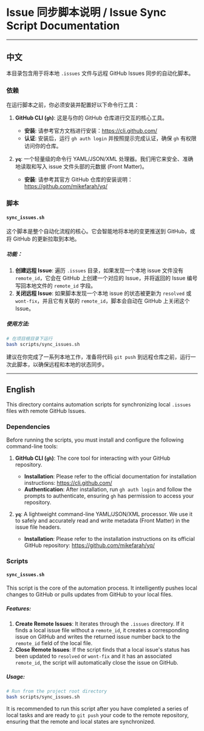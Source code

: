 # Issue 同步脚本说明 / Issue Sync Script Documentation

---

## 中文

本目录包含用于将本地 `.issues` 文件与远程 GitHub Issues 同步的自动化脚本。

### 依赖

在运行脚本之前，你必须安装并配置好以下命令行工具：

1.  **GitHub CLI (`gh`)**: 这是与你的 GitHub 仓库进行交互的核心工具。
    -   **安装**: 请参考官方文档进行安装：<https://cli.github.com/>
    -   **认证**: 安装后，运行 `gh auth login` 并按照提示完成认证，确保 `gh` 有权限访问你的仓库。

2.  **`yq`**: 一个轻量级的命令行 YAML/JSON/XML 处理器。我们用它来安全、准确地读取和写入 issue 文件头部的元数据 (Front Matter)。
    -   **安装**: 请参考其官方 GitHub 仓库的安装说明：<https://github.com/mikefarah/yq/>

### 脚本

#### `sync_issues.sh`

这个脚本是整个自动化流程的核心。它会智能地将本地的变更推送到 GitHub，或将 GitHub 的更新拉取到本地。

##### 功能：

1.  **创建远程 Issue**: 遍历 `.issues` 目录，如果发现一个本地 issue 文件没有 `remote_id`，它会在 GitHub 上创建一个对应的 Issue，并将返回的 Issue 编号写回本地文件的 `remote_id` 字段。
2.  **关闭远程 Issue**: 如果脚本发现一个本地 issue 的状态被更新为 `resolved` 或 `wont-fix`，并且它有关联的 `remote_id`，脚本会自动在 GitHub 上关闭这个 Issue。

##### 使用方法:

```bash
# 在项目根目录下运行
bash scripts/sync_issues.sh
```

建议在你完成了一系列本地工作，准备将代码 `git push` 到远程仓库之前，运行一次此脚本，以确保远程和本地的状态同步。

---

## English

This directory contains automation scripts for synchronizing local `.issues` files with remote GitHub Issues.

### Dependencies

Before running the scripts, you must install and configure the following command-line tools:

1.  **GitHub CLI (`gh`)**: The core tool for interacting with your GitHub repository.
    -   **Installation**: Please refer to the official documentation for installation instructions: <https://cli.github.com/>
    -   **Authentication**: After installation, run `gh auth login` and follow the prompts to authenticate, ensuring `gh` has permission to access your repository.

2.  **`yq`**: A lightweight command-line YAML/JSON/XML processor. We use it to safely and accurately read and write metadata (Front Matter) in the issue file headers.
    -   **Installation**: Please refer to the installation instructions on its official GitHub repository: <https://github.com/mikefarah/yq/>

### Scripts

#### `sync_issues.sh`

This script is the core of the automation process. It intelligently pushes local changes to GitHub or pulls updates from GitHub to your local files.

##### Features:

1.  **Create Remote Issues**: It iterates through the `.issues` directory. If it finds a local issue file without a `remote_id`, it creates a corresponding issue on GitHub and writes the returned issue number back to the `remote_id` field of the local file.
2.  **Close Remote Issues**: If the script finds that a local issue's status has been updated to `resolved` or `wont-fix` and it has an associated `remote_id`, the script will automatically close the issue on GitHub.

##### Usage:

```bash
# Run from the project root directory
bash scripts/sync_issues.sh
```

It is recommended to run this script after you have completed a series of local tasks and are ready to `git push` your code to the remote repository, ensuring that the remote and local states are synchronized.
